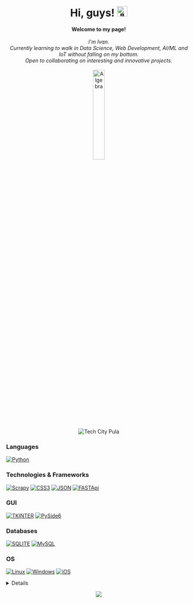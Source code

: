 <h1 align="center">Hi, guys! <img src="https://github-production-user-asset-6210df.s3.amazonaws.com/24524555/238178097-766d336d-b87d-44ba-807c-c51de2bc6b4d.gif" width="28px" alt="👋"></h1>

<p align="center">
    <b>Welcome to my page!</b><br><br>
    <i>
        I'm Ivan.<br>
        Currently learning to walk in Data Science, Web Development, AI/ML and IoT without falling on my bottom.<br>
        Open to collaborating on interesting and innovative projects.<br>
    </i><br>
    <img src="https://www.algebra.hr/wp-content/uploads/2021/10/Algebra_glavni.svg" width="25%" alt="Algebra"> <br>
    <img src="https://i.ibb.co/FqsY428/1676031792637-removebg-preview-1.png" alt="Tech City Pula"> <br>
</p>

### Languages
[![Python](https://img.shields.io/badge/python-black?style=for-the-badge&logo=python)](https://github.com/ivegoie)

### Technologies & Frameworks
[![Scrapy](https://img.shields.io/badge/scrapy-black?style=for-the-badge&logo=scrapy)](https://hub.docker.com/u/ivegoie)
[![CSS3](https://img.shields.io/badge/css3-black?style=for-the-badge&logo=CSS3)](https://hub.docker.com/u/ivegoie)
[![JSON](https://img.shields.io/badge/json-black?style=for-the-badge&logo=json)](https://hub.docker.com/u/ivegoie)
[![FASTApi](https://img.shields.io/badge/fastapi-black?style=for-the-badge&logo=fastapi)](https://hub.docker.com/u/ivegoie)

### GUI
[![TKINTER](https://img.shields.io/badge/tkinter-black?style=for-the-badge&logo=tkinter)](https://hub.docker.com/u/ivegoie)
[![PySide6](https://img.shields.io/badge/pyside6-black?style=for-the-badge&logo=pyside6)](https://hub.docker.com/u/ivegoie)

### Databases
[![SQLITE](https://img.shields.io/badge/sqlite-black?style=for-the-badge&logo=sqlite)](https://hub.docker.com/u/ivegoie)
[![MySQL](https://img.shields.io/badge/mysql-black?style=for-the-badge&logo=mysql)](https://hub.docker.com/u/ivegoie)

### OS
[![Linux](https://img.shields.io/badge/linux-black?style=for-the-badge&logo=Linux)](https://github.com/ivegoie)
[![Windows](https://img.shields.io/badge/Windows-black?style=for-the-badge&logo=Windows)](https://github.com/ivegoie)
[![iOS](https://img.shields.io/badge/macos-black?style=for-the-badge&logo=MacOS)](https://github.com/ivegoie)


<details>
<p align="center">
  <a href="https://github.com/ivegoie">
    <img src="http://github-profile-summary-cards.vercel.app/api/cards/profile-details?username=ivegoie&theme=transparent" />
  </a>
  <a href="https://github.com/ivegoie">
    <img src="https://github-readme-streak-stats.herokuapp.com/?user=ivegoie&hide_border=true&card_width=338&theme=transparent" />
  </a>
  <a href="https://github.com/ivegoie">
    <img src="http://github-profile-summary-cards.vercel.app/api/cards/stats?username=ivegoie&theme=transparent" />
  </a>
</p>
</details>

<p align="center">
  <a href="https://github.com/ivegoie">
    <img src="https://komarev.com/ghpvc/?username=ivegoie&color=blue&style=flat)" />
  </a>
</p>
<!--
